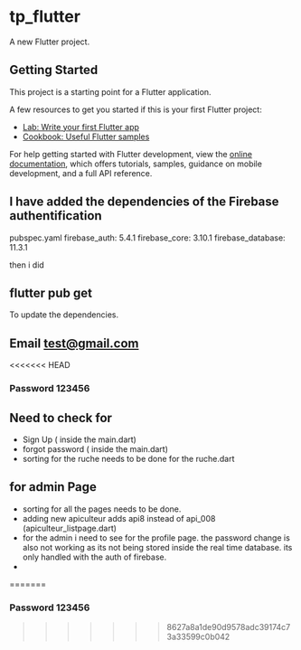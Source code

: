 # tp_flutter

A new Flutter project.

## Getting Started

This project is a starting point for a Flutter application.

A few resources to get you started if this is your first Flutter project:

- [Lab: Write your first Flutter app](https://docs.flutter.dev/get-started/codelab)
- [Cookbook: Useful Flutter samples](https://docs.flutter.dev/cookbook)

For help getting started with Flutter development, view the
[online documentation](https://docs.flutter.dev/), which offers tutorials,
samples, guidance on mobile development, and a full API reference.


## I have added the dependencies of the Firebase authentification 
 pubspec.yaml
 firebase_auth: 5.4.1
 firebase_core: 3.10.1
 firebase_database: 11.3.1
 
then i did 
## flutter pub get 
To update the dependencies.

## Email test@gmail.com
<<<<<<< HEAD
### Password 123456


## Need to check for 
- Sign Up ( inside the main.dart)
- forgot password ( inside the main.dart)
- sorting for the ruche needs to be done for the ruche.dart


## for admin Page
- sorting for all the pages needs to be done. 
- adding new apiculteur adds api8 instead of api_008 (apiculteur_listpage.dart)
- for the admin i need to see for the profile page. the password change is also not working as its not being stored inside the real time database. its only handled with the auth of firebase. 
- 
=======
### Password 123456
>>>>>>> 8627a8a1de90d9578adc39174c73a33599c0b042
